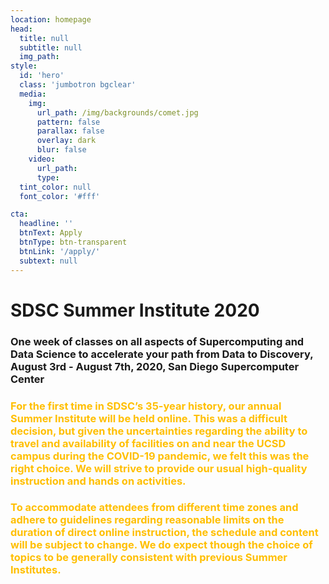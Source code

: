 ```yaml
---
location: homepage
head:
  title: null
  subtitle: null
  img_path:
style:
  id: 'hero'
  class: 'jumbotron bgclear'
  media:
    img:
      url_path: /img/backgrounds/comet.jpg
      pattern: false
      parallax: false
      overlay: dark
      blur: false
    video:
      url_path:
      type:
  tint_color: null
  font_color: '#fff'

cta:
  headline: ''
  btnText: Apply
  btnType: btn-transparent
  btnLink: '/apply/'
  subtext: null
---
```


# SDSC Summer Institute 2020

### One week of classes on all aspects of Supercomputing and Data Science to accelerate your path from Data to Discovery, August 3rd -  August 7th, 2020, San Diego Supercomputer Center

### <b><font color="#ffbf00">For the first time in SDSC’s 35-year history, our annual Summer Institute will be held online. This was a difficult decision, but given the uncertainties regarding the ability to travel and availability of facilities on and near the UCSD campus during the COVID-19 pandemic, we felt this was the right choice. We will strive to provide our usual high-quality instruction and hands on activities.
  
### <b><font color="#ffbf00">To accommodate attendees from different time zones and adhere to guidelines regarding reasonable limits on the duration of direct online instruction, the schedule and content will be subject to change. We do expect though the choice of topics to be generally consistent with previous Summer Institutes.
</font></b>
&nbsp;
